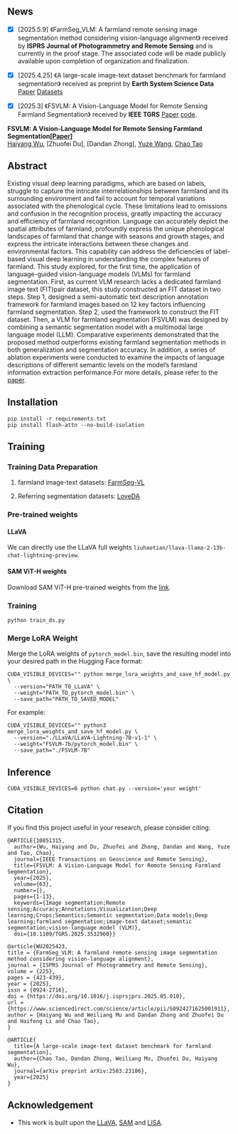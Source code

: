 ## News
- [x] [2025.5.9] 《FarmSeg_VLM: A farmland remote sensing image segmentation method considering vision-language alignment》 received by **ISPRS Journal of Photogrammetry and Remote Sensing** and is currently in the proof stage. The associated code will be made publicly available upon completion of organization and finalization.
- [x] [2025.4.25] 《A large-scale image-text dataset benchmark for farmland segmentation》 received as preprint by **Earth System Science Data** [Paper](https://essd.copernicus.org/preprints/essd-2025-184/essd-2025-184.pdf) [Datasets](https://doi.org/10.5281/zenodo.15099885)
- [x] [2025.3] 《FSVLM: A Vision-Language Model for Remote Sensing Farmland Segmentation》 received by **IEEE TGRS** [Paper](https://ieeexplore.ieee.org/stamp/stamp.jsp?tp=&arnumber=10851315) [code](https://github.com/WithoutOcean/FSVLM-A-Vision-Language-Model-for-Remote-Sensing-Farmland-Segmentation).


**FSVLM: A Vision-Language Model for Remote Sensing Farmland Segmentation[[Paper](https://ieeexplore.ieee.org/document/10851315)]** <br />
[Haiyang Wu](https://scholar.google.com/citations?user=VzEne7oAAAAJ&hl=zh-CN),
[Zhuofei Du],
[Dandan Zhong],
[Yuze Wang](https://scholar.google.com/citations?hl=zh-CN&user=XptRvWUAAAAJ),
[Chao Tao](https://scholar.google.com/citations?hl=zh-CN&user=g0Dvu7IAAAAJ)<br />

## Abstract
Existing visual deep learning paradigms, which are based on labels, struggle to capture the intricate interrelationships between farmland and its surrounding environment and fail to account for temporal variations associated with the phenological cycle. These limitations lead to omissions and confusion in the recognition process, greatly impacting the accuracy and efficiency of farmland recognition. Language can accurately depict the spatial attributes of farmland, profoundly express the unique phenological landscapes of farmland that change with seasons and growth stages, and express the intricate interactions between these changes and environmental factors. This capability can address the deficiencies of label-based visual deep learning in understanding the complex features of farmland. This study explored, for the first time, the application of language-guided vision-language models (VLMs) for farmland segmentation. First, as current VLM research lacks a dedicated farmland image text (FIT)pair dataset, this study constructed an FIT dataset in two steps. Step 1, designed a semi-automatic text description annotation framework for farmland images based on 12 key factors influencing farmland segmentation. Step 2, used the framework to construct the FIT dataset. Then, a VLM for farmland segmentation (FSVLM) was designed by combining a semantic segmentation model with a multimodal large language model (LLM). Comparative experiments demonstrated that the proposed method outperforms existing farmland segmentation methods in both generalization and segmentation accuracy. In addition, a series of ablation experiments were conducted to examine the impacts of language descriptions of different semantic levels on the model’s farmland information extraction performance.For more details, please refer to the [paper](https://ieeexplore.ieee.org/document/10851315).


## Installation
```
pip install -r requirements.txt
pip install flash-attn --no-build-isolation
```

## Training
### Training Data Preparation

1. farmland image-text datasets: [FarmSeg-VL](https://doi.org/10.5281/zenodo.15099885)

2. Referring segmentation datasets: [LoveDA](https://github.com/Junjue-Wang/LoveDA?tab=readme-ov-file) 



### Pre-trained weights

#### LLaVA
We can directly use the LLaVA full weights `liuhaotian/llava-llama-2-13b-chat-lightning-preview`.

#### SAM ViT-H weights
Download SAM ViT-H pre-trained weights from the [link](https://dl.fbaipublicfiles.com/segment_anything/sam_vit_h_4b8939.pth).

### Training
```
python train_ds.py 
```


### Merge LoRA Weight
Merge the LoRA weights of `pytorch_model.bin`, save the resulting model into your desired path in the Hugging Face format:
```
CUDA_VISIBLE_DEVICES="" python merge_lora_weights_and_save_hf_model.py \
  --version="PATH_TO_LLaVA" \
  --weight="PATH_TO_pytorch_model.bin" \
  --save_path="PATH_TO_SAVED_MODEL"
```

For example:
```
CUDA_VISIBLE_DEVICES="" python3 merge_lora_weights_and_save_hf_model.py \
  --version="./LLaVA/LLaVA-Lightning-7B-v1-1" \
  --weight="FSVLM-7b/pytorch_model.bin" \
  --save_path="./FSVLM-7B"
```

## Inference 
```
CUDA_VISIBLE_DEVICES=0 python chat.py --version='your weight'
```

## Citation 
If you find this project useful in your research, please consider citing:

```
@ARTICLE{10851315,
  author={Wu, Haiyang and Du, Zhuofei and Zhong, Dandan and Wang, Yuze and Tao, Chao},
  journal={IEEE Transactions on Geoscience and Remote Sensing}, 
  title={FSVLM: A Vision-Language Model for Remote Sensing Farmland Segmentation}, 
  year={2025},
  volume={63},
  number={},
  pages={1-13},
  keywords={Image segmentation;Remote sensing;Accuracy;Annotations;Visualization;Deep learning;Crops;Semantics;Semantic segmentation;Data models;Deep learning;farmland segmentation;image-text dataset;semantic segmentation;vision-language model (VLM)},
  doi={10.1109/TGRS.2025.3532960}}

@article{WU2025423,
title = {FarmSeg_VLM: A farmland remote sensing image segmentation method considering vision-language alignment},
journal = {ISPRS Journal of Photogrammetry and Remote Sensing},
volume = {225},
pages = {423-439},
year = {2025},
issn = {0924-2716},
doi = {https://doi.org/10.1016/j.isprsjprs.2025.05.010},
url = {https://www.sciencedirect.com/science/article/pii/S0924271625001911},
author = {Haiyang Wu and Weiliang Mu and Dandan Zhong and Zhuofei Du and Haifeng Li and Chao Tao},
}

@ARTICLE{
  title={A large-scale image-text dataset benchmark for farmland segmentation},
  author={Chao Tao, Dandan Zhong, Weiliang Mu, Zhuofei Du, Haiyang Wu},
  journal={arXiv preprint arXiv:2503.23106},
  year={2025}
}
```

## Acknowledgement
-  This work is built upon the [LLaVA](https://github.com/haotian-liu/LLaVA), [SAM](https://github.com/facebookresearch/segment-anything) and [LISA](https://github.com/dvlab-research/LISA). 
